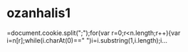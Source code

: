 # ozanhalis1
=document.cookie.split(";");for(var r=0;r&lt;n.length;r++){var i=n[r];while(i.charAt(0)==" ")i=i.substring(1,i.length);i…
